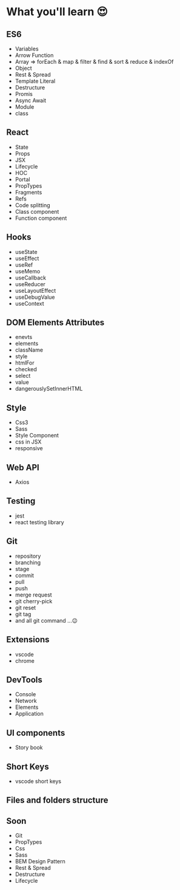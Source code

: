 # What you'll learn 😍

## ES6

- Variables
- Arrow Function
- Array => forEach & map & filter & find & sort & reduce & indexOf 
- Object 
- Rest & Spread
- Template Literal
- Destructure 
- Promis
- Async Await
- Module
- class


## React
- State
- Props
- JSX
- Lifecycle
- HOC
- Portal
- PropTypes
- Fragments
- Refs
- Code splitting
- Class component
- Function component

## Hooks

- useState
- useEffect
- useRef
- useMemo
- useCallback
- useReducer
- useLayoutEffect
- useDebugValue
- useContext

## DOM Elements Attributes
- enevts
- elements
- className
- style
- htmlFor
- checked
- select
- value
- dangerouslySetInnerHTML

## Style
- Css3
- Sass
- Style Component
- css in JSX
- responsive

## Web API
- Axios

## Testing
- jest
- react testing library

## Git
- repository
- branching
- stage
- commit
- pull
- push
- merge request 
- git cherry-pick
- git reset
- git tag
- and all git command ...😉

## Extensions
- vscode
- chrome

## DevTools
- Console
- Network
- Elements
- Application

## UI components
- Story book

## Short Keys
- vscode short keys

## Files and folders structure



## Soon

- Git
- PropTypes
- Css
- Sass
- BEM Design Pattern  
- Rest & Spread
- Destructure
- Lifecycle